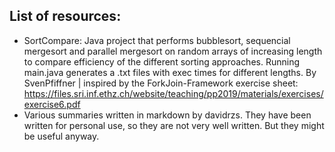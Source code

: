## List of resources:

- SortCompare: Java project that performs bubblesort, sequencial mergesort and parallel mergesort on random arrays of increasing length to compare efficiency of the different sorting approaches. Running main.java generates a .txt files with exec times for different lengths. By SvenPfiffner | inspired by the ForkJoin-Framework exercise sheet: https://files.sri.inf.ethz.ch/website/teaching/pp2019/materials/exercises/exercise6.pdf
- Various summaries written in markdown by davidrzs. They have been written for personal use, so they are not very well written. But they might be useful anyway.
